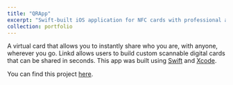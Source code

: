 ```yaml
---
title: "QRApp"
excerpt: "Swift-built iOS application for NFC cards with professional and social links"
collection: portfolio
---
```


A virtual card that allows you to instantly share who you are, with anyone, wherever you go. Linkd allows users to build custom scannable digital cards that can be shared in seconds. This app was built using [Swift](https://www.swift.org/) and [Xcode](https://developer.apple.com/xcode/).

You can find this project [here](https://github.com/shahrishabh7/QRapp).